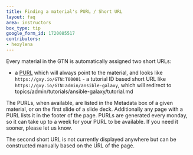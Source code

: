 ```yaml
---
title: Finding a material's PURL / Short URL
layout: faq
area: instructors
box_type: tip
google_form_id: 1720085517
contributors:
- hexylena
---
```

Every material in the GTN is automatically assigned two short URLs:

- a [PURL](https://training.galaxyproject.org/training-material/news/2023/04/19/shortlinks.html) which will always point to the material, and looks like `https://gxy.io/GTN:T00001` - a tutorial ID based short URL like `https://gxy.io/GTN:admin/ansible-galaxy`, which will redirect to topics/admin/tutorials/ansible-galaxy/tutorial.md

The PURLs, when available, are listed in the Metadata box of a given material, or on the first slide of a slide deck. Additionally any page with a PURL lists it in the footer of the page. PURLs are generated every monday, so it can take up to a week for your PURL to be available. If you need it sooner, please let us know.

The second short URL is not currently displayed anywhere but can be constructed manually based on the URL of the page.
<!-- This should be in GTN not Galaxy FAQs and the current version of the form doesn't allow that. -->
